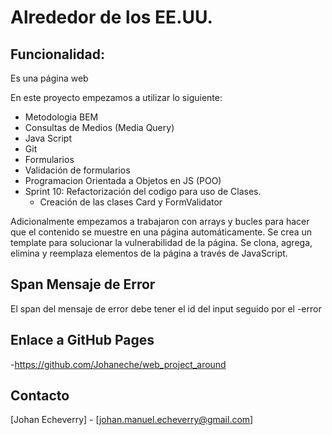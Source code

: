 # Alrededor de los EE.UU.

## Funcionalidad:

Es una página web

En este proyecto empezamos a utilizar lo siguiente:

- Metodologia BEM
- Consultas de Medios (Media Query)
- Java Script
- Git
- Formularios
- Validación de formularios
- Programacion Orientada a Objetos en JS (POO)
- Sprint 10: Refactorización del codigo para uso de Clases.
  - Creación de las clases Card y FormValidator

Adicionalmente empezamos a trabajaron con arrays y bucles para hacer que el contenido se muestre en una página automáticamente. Se crea un template para solucionar la vulnerabilidad de la página. Se clona, agrega, elimina y reemplaza elementos de la página a través de JavaScript.

## Span Mensaje de Error

El span del mensaje de error debe tener el id del input seguido por el -error

## Enlace a GitHub Pages

-https://github.com/Johaneche/web_project_around

## Contacto

[Johan Echeverry] - [johan.manuel.echeverry@gmail.com]
